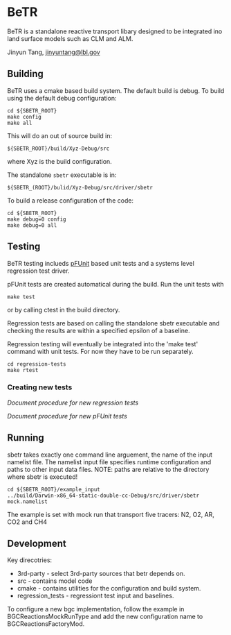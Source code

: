 # BeTR

BeTR is a standalone reactive transport libary designed to be
integrated ino land surface models such as CLM and ALM.

Jinyun Tang, jinyuntang@lbl.gov

## Building

BeTR uses a cmake based build system. The default build is debug. To
build using the default debug configuration:

    cd ${SBETR_ROOT}
    make config
    make all

This will do an out of source build in:

    ${SBETR_ROOT}/build/Xyz-Debug/src

where Xyz is the build configuration.

The standalone `sbetr` executable is in:

    ${SBETR_(ROOT}/bulid/Xyz-Debug/src/driver/sbetr

To build a release configuration of the code:

    cd ${SBETR_ROOT}
    make debug=0 config
    make debug=0 all



## Testing

BeTR testing inclueds [pFUnit](http://pfunit.sourceforge.net/) based
unit tests and a systems level regression test driver.

pFUnit tests are created automatical during the build. Run the unit
tests with

    make test

or by calling ctest in the build directory.

Regression tests are based on calling the standalone sbetr executable
and checking the results are within a specified epsilon of a baseline.

Regression testing will eventually be integrated into the 'make test'
command with unit tests. For now they have to be run separately.

    cd regression-tests
    make rtest
    



### Creating new tests

*Document procedure for new regression tests*

*Document procedure for new pFUnit tests*

## Running

sbetr takes exactly one command line arguement, the name of the input
namelist file. The namelist input file specifies runtime configuration
and paths to other input data files. NOTE: paths are relative to the
directory where sbetr is executed!


    cd ${SBETR_ROOT}/example_input
    ../build/Darwin-x86_64-static-double-cc-Debug/src/driver/sbetr mock.namelist

The example is set with mock run that transport five tracers: N2, O2,
AR, CO2 and CH4



## Development

Key direcotries:
 * 3rd-party - select 3rd-party sources that betr depends on.
 * src - contains model code
 * cmake - contains utilities for the configuration and build system.
 * regression_tests - regressiont test input and baselines.


To configure a new bgc implementation, follow the example in
BGCReactionsMockRunType and add the new configuration name to
BGCReactionsFactoryMod.

